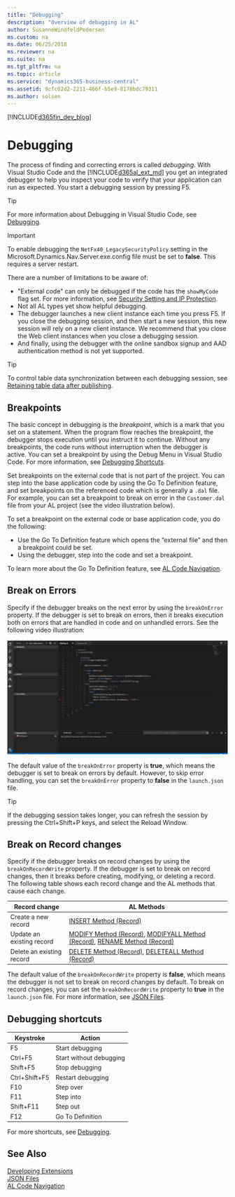 ```yaml
---
title: "Debugging"
description: "Overview of debugging in AL"
author: SusanneWindfeldPedersen
ms.custom: na
ms.date: 06/25/2018
ms.reviewer: na
ms.suite: na
ms.tgt_pltfrm: na
ms.topic: article
ms.service: "dynamics365-business-central"
ms.assetid: 9cfc02d2-2211-466f-b5e9-8178bdc79311
ms.author: solsen
---
```


[!INCLUDE[d365fin_dev_blog](includes/d365fin_dev_blog.md)]

# Debugging
The process of finding and correcting errors is called *debugging*. With Visual Studio Code and the [!INCLUDE[d365al_ext_md](../includes/d365al_ext_md.md)] you get an integrated debugger to help you inspect your code to verify that your application can run as expected. You start a debugging session by pressing F5.  

> [!TIP]  
> For more information about Debugging in Visual Studio Code, see [Debugging](https://code.visualstudio.com/docs/editor/debugging).

> [!IMPORTANT]  
> To enable debugging the `NetFx40_LegacySecurityPolicy` setting in the Microsoft.Dynamics.Nav.Server.exe.config file must be set to **false**.
This requires a server restart.

There are a number of limitations to be aware of:

- "External code" can only be debugged if the code has the `showMyCode` flag set. For more information, see [Security Setting and IP Protection](devenv-security-settings-and-ip-protection.md). 
- Not all AL types yet show helpful debugging.
- The debugger launches a new client instance each time you press F5. If you close the debugging session, and then start a new session, this new session will rely on a new client instance. We recommend that you close the Web client instances when you close a debugging session.  
- And finally, using the debugger with the online sandbox signup and AAD authentication method is not yet supported.

> [!TIP]  
> To control table data synchronization between each debugging session, see [Retaining table data after publishing](devenv-retaining-data-after-publishing.md).  

## Breakpoints  
The basic concept in debugging is the *breakpoint*, which is a mark that you set on a statement. When the program flow reaches the breakpoint, the debugger stops execution until you instruct it to continue. Without any breakpoints, the code runs without interruption when the debugger is active. You can set a breakpoint by using the Debug Menu in Visual Studio Code. For more information, see [Debugging Shortcuts](#debugging-shortcuts). 
 
Set breakpoints on the external code that is not part of the project. You can step into the base application code by using the Go To Definition feature, and set breakpoints on the referenced code which is generally a `.dal` file. For example, you can set a breakpoint to break on error in the `Customer.dal` file from your AL project (see the video illustration below). 

To set a breakpoint on the external code or base application code, you do the following: 

- Use the Go To Definition feature which opens the “external file” and then a breakpoint could be set.  
- Using the debugger, step into the code and set a breakpoint.

To learn more about the Go To Definition feature, see [AL Code Navigation](devenv-al-code-navigation.md). 

## Break on Errors
Specify if the debugger breaks on the next error by using the `breakOnError` property. If the debugger is set to break on errors, then it breaks execution both on errors that are handled in code and on unhandled errors. See the following video illustration: 

![Debugger](media/DebuggingAL.gif)

The default value of the `breakOnError` property is **true**, which means the debugger is set to break on errors by default. However, to skip error handling, you can set the `breakOnError` property to **false** in the `launch.json` file. 

> [!TIP]  
> If the debugging session takes longer, you can refresh the session by pressing the Ctrl+Shift+P keys, and select the Reload Window.

## Break on Record changes
Specify if the debugger breaks on record changes by using the `breakOnRecordWrite` property. If the debugger is set to break on record changes, then it breaks before creating, modifying, or deleting a record. The following table shows each record change and the AL methods that cause each change.  

|Record change|AL Methods|  
|-------------------|---------------------|  
|Create a new record|[INSERT Method \(Record\)](methods/devenv-insert-method-record.md)|  
|Update an existing record|[MODIFY Method \(Record\)](methods/devenv-modify-method-record.md), [MODIFYALL Method \(Record\)](methods/devenv-modifyall-method-record.md), [RENAME Method \(Record\)](methods/devenv-rename-method-record.md)|  
|Delete an existing record|[DELETE Method \(Record\)](methods/devenv-delete-method-record.md), [DELETEALL Method \(Record\)](methods/devenv-deleteall-method-record.md)|  


The default value of the `breakOnRecordWrite` property is **false**, which means the debugger is not set to break on record changes by default. To break on record changes, you can set the `breakOnRecordWrite` property to **true** in the `launch.json` file. For more information, see [JSON Files](devenv-json-files.md).

## Debugging shortcuts

|Keystroke    |Action         |
|-------------|---------------|
|F5           |Start debugging|
|Ctrl+F5      |Start without debugging|
|Shift+F5     |Stop debugging|
|Ctrl+Shift+F5|Restart debugging|
|F10          |Step over|
|F11          |Step into|
|Shift+F11    |Step out|
|F12          |Go To Definition| 

For more shortcuts, see [Debugging](https://code.visualstudio.com/docs/editor/debugging). 

<!-- 
To use the Go To Definition on local server, it requires that the AL symbols are rebuilt and downloaded from C/SIDE. The application symbols that were built with the previous version of C/SIDE would not make it possible to have Go To Definition work on base application methods. -->

## See Also  
[Developing Extensions](devenv-dev-overview.md)  
[JSON Files](devenv-json-files.md)  
[AL Code Navigation](devenv-al-code-navigation.md)  